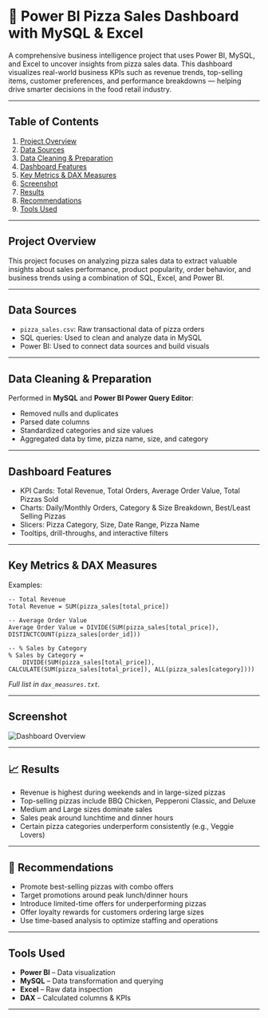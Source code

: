 # 🍕 Power BI Pizza Sales Dashboard with MySQL & Excel

A comprehensive business intelligence project that uses Power BI, MySQL, and Excel to uncover insights from pizza sales data. This dashboard visualizes real-world business KPIs such as revenue trends, top-selling items, customer preferences, and performance breakdowns — helping drive smarter decisions in the food retail industry.

---

##  Table of Contents

1. [Project Overview](#-project-overview)
2. [Data Sources](#-data-sources)
3. [Data Cleaning & Preparation](#-data-cleaning--preparation)
4. [Dashboard Features](#-dashboard-features)
5. [Key Metrics & DAX Measures](#-key-metrics--dax-measures)
6. [Screenshot](#-screenshot)
7. [Results](#-results)
8. [Recommendations](#-recommendations)
9. [Tools Used](#️-tools-used)


---

##  Project Overview

This project focuses on analyzing pizza sales data to extract valuable insights about sales performance, product popularity, order behavior, and business trends using a combination of SQL, Excel, and Power BI.

---

##  Data Sources

- `pizza_sales.csv`: Raw transactional data of pizza orders  
- SQL queries: Used to clean and analyze data in MySQL  
- Power BI: Used to connect data sources and build visuals  

---

##  Data Cleaning & Preparation

Performed in **MySQL** and **Power BI Power Query Editor**:
- Removed nulls and duplicates
- Parsed date columns
- Standardized categories and size values
- Aggregated data by time, pizza name, size, and category

---

## Dashboard Features

- KPI Cards: Total Revenue, Total Orders, Average Order Value, Total Pizzas Sold
- Charts: Daily/Monthly Orders, Category & Size Breakdown, Best/Least Selling Pizzas
- Slicers: Pizza Category, Size, Date Range, Pizza Name
- Tooltips, drill-throughs, and interactive filters

---

##  Key Metrics & DAX Measures

Examples:
```dax
-- Total Revenue
Total Revenue = SUM(pizza_sales[total_price])

-- Average Order Value
Average Order Value = DIVIDE(SUM(pizza_sales[total_price]), DISTINCTCOUNT(pizza_sales[order_id]))

-- % Sales by Category
% Sales by Category = 
    DIVIDE(SUM(pizza_sales[total_price]), CALCULATE(SUM(pizza_sales[total_price]), ALL(pizza_sales[category])))
```

*Full list in `dax_measures.txt`.*

---

##  Screenshot

![Dashboard Overview](screenshots/dashboard_overview.png)

---

## 📈 Results

-  Revenue is highest during weekends and in large-sized pizzas
-  Top-selling pizzas include BBQ Chicken, Pepperoni Classic, and Deluxe
-  Medium and Large sizes dominate sales
-  Sales peak around lunchtime and dinner hours
-  Certain pizza categories underperform consistently (e.g., Veggie Lovers)

---

## 📝 Recommendations

- Promote best-selling pizzas with combo offers
- Target promotions around peak lunch/dinner hours
- Introduce limited-time offers for underperforming pizzas
- Offer loyalty rewards for customers ordering large sizes
- Use time-based analysis to optimize staffing and operations

---

## Tools Used

- **Power BI** – Data visualization
- **MySQL** – Data transformation and querying
- **Excel** – Raw data inspection
- **DAX** – Calculated columns & KPIs

---


